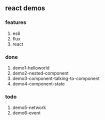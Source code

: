 ## react demos

### features
1. es6
2. flux
3. react

### done
1. demo1-helloworld
2. demo2-nested-component
3. demo3-component-talking-to-component
4. demo4-component-state

### todo
1. demo5-network
2. demo6-event


